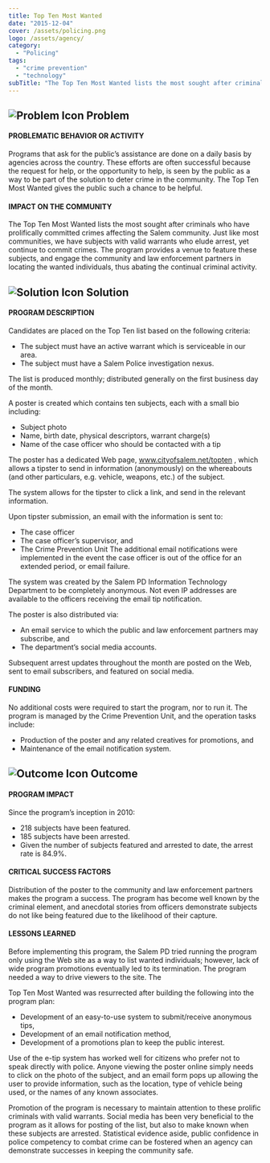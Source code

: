 ```yaml
---
title: Top Ten Most Wanted
date: "2015-12-04"
cover: /assets/policing.png
logo: /assets/agency/
category:
  - "Policing"
tags:
  - "crime prevention"
  - "technology"
subTitle: "The Top Ten Most Wanted lists the most sought after criminals who have prolifically committed crimes affecting the Salem community."
---
```

## ![Problem Icon](https://github.com/google/material-design-icons/raw/master/alert/1x_web/ic_error_outline_black_48dp.png "Problem") Problem

#### PROBLEMATIC BEHAVIOR OR ACTIVITY

Programs that ask for the public’s assistance are done on a daily basis by agencies across the country. These efforts are often successful because the request for help, or the opportunity to help, is seen by the public as a way to be part of the solution to deter crime in the community. The Top Ten Most Wanted gives the public such a chance to be helpful.

#### IMPACT ON THE COMMUNITY

The Top Ten Most Wanted lists the most sought after criminals who have prolifically committed crimes affecting the Salem community. Just like most communities, we have subjects with valid warrants who elude arrest, yet continue to commit crimes. The program provides a venue to feature these subjects, and engage the community and law enforcement partners in locating the wanted individuals, thus abating the continual criminal activity.

## ![Solution Icon](https://github.com/google/material-design-icons/raw/master/action/1x_web/ic_lightbulb_outline_black_48dp.png "Solution") Solution

#### PROGRAM DESCRIPTION

Candidates are placed on the Top Ten list based on the following criteria:
  * The subject must have an active warrant which is serviceable in our area.
  * The subject must have a Salem Police investigation nexus.

The list is produced monthly; distributed generally on the first business day of the month.

A poster is created which contains ten subjects, each with a small bio including:
  * Subject photo
  * Name, birth date, physical descriptors, warrant charge(s)
  * Name of the case officer who should be contacted with a tip

The poster has a dedicated Web page, www.cityofsalem.net/topten , which allows a tipster to send in information (anonymously) on the whereabouts (and other particulars, e.g. vehicle, weapons, etc.) of the subject.

The system allows for the tipster to click a link, and send in the relevant information.

Upon tipster submission, an email with the information is sent to:
  * The case officer
  * The case officer’s supervisor, and
  * The Crime Prevention Unit
The additional email notifications were implemented in the event the case officer is out of the office for an extended period, or email failure.

The system was created by the Salem PD Information Technology Department to be completely anonymous. Not even IP addresses are available to the officers receiving the email tip notification.

The poster is also distributed via:
  * An email service to which the public and law enforcement partners may subscribe, and
  * The department’s social media accounts.

Subsequent arrest updates throughout the month are posted on the Web, sent to email subscribers, and featured on social media.

#### FUNDING

No additional costs were required to start the program, nor to run it. The program is managed by the Crime Prevention Unit, and the operation tasks include:

* Production of the poster and any related creatives for promotions, and
* Maintenance of the email notification system.


## ![Outcome Icon](https://github.com/google/material-design-icons/raw/master/action/1x_web/ic_view_list_black_48dp.png "Outcome") Outcome

#### PROGRAM IMPACT

Since the program’s inception in 2010:

* 218 subjects have been featured.
* 185 subjects have been arrested.
* Given the number of subjects featured and arrested to date, the arrest rate is 84.9%.

#### CRITICAL SUCCESS FACTORS

Distribution of the poster to the community and law enforcement partners makes the program a success. The program has become well known by the criminal element, and anecdotal stories from officers demonstrate subjects do not like being featured due to the likelihood of their capture.

#### LESSONS LEARNED

Before implementing this program, the Salem PD tried running the program only using the Web site as a way to list wanted individuals; however, lack of wide program promotions eventually led to its termination. The program needed a way to drive viewers to the site. The 

Top Ten Most Wanted was resurrected after building the following into the program plan:

* Development of an easy-to-use system to submit/receive anonymous tips,
* Development of an email notification method,
* Development of a promotions plan to keep the public interest.

Use of the e-tip system has worked well for citizens who prefer not to speak directly with police. Anyone viewing the poster online simply needs to click on the photo of the subject, and an email form pops up allowing the user to provide information, such as the location, type of vehicle being used, or the names of any known associates. 

Promotion of the program is necessary to maintain attention to these prolific criminals with valid warrants. Social media has been very beneficial to the program as it allows for posting of the list, but also to make known when these subjects are arrested. Statistical evidence aside, public confidence in police competency to combat crime can be fostered when an agency can demonstrate successes in keeping the community safe.
